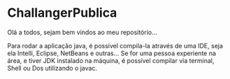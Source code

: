 # ChallangerPublica

Olá a todos, sejam bem vindos ao meu repositório...

Para rodar a aplicação java, é possivel compila-la através de uma IDE, seja ela Intelli, Eclipse, NetBeans e outras...
Se for uma pessoa experiente na área, e tiver JDK instalado na máquina, é possível compilar via terminal, Shell ou Dos utilizando o javac.
